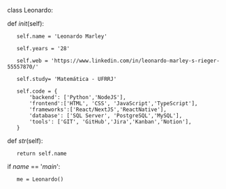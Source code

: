 class Leonardo:

   def _init_(self):
   
       self.name = 'Leonardo Marley'
       
       self.years = '28'
       
       self.web = 'https://www.linkedin.com/in/leonardo-marley-s-rieger-55557870/'
       
       self.study= 'Matemática - UFRRJ'
       
       self.code = {           
           'backend': ['Python','NodeJS'],
           'frontend':['HTML', 'CSS', 'JavaScript','TypeScript'],
           'frameworks':['React/NextJS','ReactNative'],
           'database': ['SQL Server', 'PostgreSQL','MySQL'],
           'tools': ['GIT', 'GitHub','Jira','Kanban','Notion'],         
       }
       

   def _str_(self):
   
       return self.name


if _name_ == '_main_':

       me = Leonardo()

<!---
leonardo-marley/leonardo-marley is a ✨ special ✨ repository because its `README.md` (this file) appears on your GitHub profile.
You can click the Preview link to take a look at your changes.
--->
